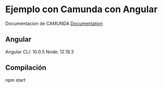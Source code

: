 # Ejemplo con Camunda con Angular

Documentacion de CAMUNDA [Documentation](https://docs.camunda.org/get-started/quick-start/service-task/)

## Angular

Angular CLI: 10.0.5
Node: 12.18.3

## Compilación

npm start

